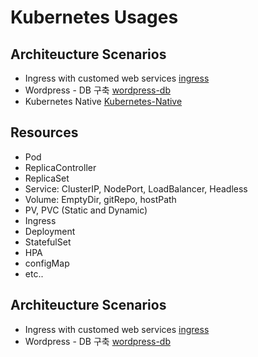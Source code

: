 # Kubernetes Usages

## Architeucture Scenarios
- Ingress with customed web services
[ingress](Configuration-ingress)
- Wordpress - DB 구축
[wordpress-db](Configuration-wp-db)
- Kubernetes Native
[Kubernetes-Native](https://github.com/namhj94/Kubernetes-Native-Wordpress-Application-Configuration)  

## Resources
- Pod
- ReplicaController
- ReplicaSet
- Service: ClusterIP, NodePort, LoadBalancer, Headless
- Volume: EmptyDir, gitRepo, hostPath
- PV, PVC (Static and Dynamic)
- Ingress
- Deployment
- StatefulSet
- HPA
- configMap
- etc..

## Architeucture Scenarios
- Ingress with customed web services [ingress](Configuration-ingress)
- Wordpress - DB 구축 [wordpress-db](Configuration-wp-db)
